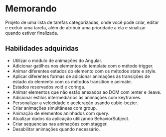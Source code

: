 # Memorando

Projeto de uma lista de tarefas categorizadas, onde você pode criar, editar e excluir uma tarefa, além de atribuir uma prioridade a ela e sinalizar quando estiver finalizada.

## Habilidades adquiridas

* Utilizar o módulo de animações do Angular.
* Adicionar gatilhos nos elementos do template com o método trigger.
* Animar diferentes estados do elemento com os métodos state e style.
* Aplicar diferentes formas de adicionar animações às transições de estado do elemento com os métodos transition e animate.
* Estados reservados void e coringa.
* Animar elementos que não estão anexados ao DOM com :enter e :leave.
* Adicionar estilos intermediários às animações com keyframes.
* Personalizar a velocidade e aceleração usando cubic-bezier.
* Criar animações simultâneas com group.
* Animação de elementos aninhados com query.
* Atualizar dados da aplicação utilizando BehaviorSubject.
* Criar sequencias nas animações com stagger.
* Desabilitar animações quando necessário.
